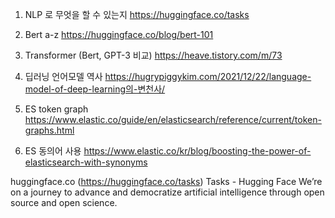 1. NLP 로 무엇을 할 수 있는지
https://huggingface.co/tasks

2. Bert a-z
https://huggingface.co/blog/bert-101

3. Transformer (Bert, GPT-3 비교)
https://heave.tistory.com/m/73

4. 딥러닝 언어모델 역사
https://hugrypiggykim.com/2021/12/22/language-model-of-deep-learning의-변천사/

5. ES token graph
https://www.elastic.co/guide/en/elasticsearch/reference/current/token-graphs.html

6. ES 동의어 사용
https://www.elastic.co/kr/blog/boosting-the-power-of-elasticsearch-with-synonyms

huggingface.co (https://huggingface.co/tasks)
Tasks - Hugging Face
We’re on a journey to advance and democratize artificial intelligence through open source and open science.

